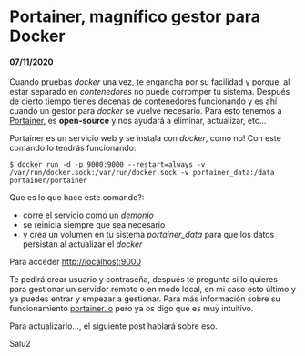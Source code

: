 # **Portainer**, magnífico gestor para **Docker**
#### 07/11/2020

Cuando pruebas *docker* una vez, te engancha por su facilidad y porque, al estar separado en *contenedores* no puede corromper tu sistema. Después de cierto tiempo tienes decenas de contenedores funcionando y es ahí cuando un gestor para *docker* se vuelve necesario. Para esto tenemos a [Portainer](https://www.portainer.io), es **open-source** y nos ayudará a eliminar, actualizar, etc...

Portainer es un servicio web y se instala con *docker*, como no! Con este comando lo tendrás funcionando:

	$ docker run -d -p 9000:9000 --restart=always -v /var/run/docker.sock:/var/run/docker.sock -v portainer_data:/data portainer/portainer
	
Que es lo que hace este comando?:

- corre el servicio como un *demonio*
- se reinicia siempre que sea necesario
- y crea un volumen en tu sistema *portainer_data* para que los datos persistan al actualizar el *docker*

Para acceder [http://localhost:9000](http://localhost:9000/)

Te pedirá crear usuario y contraseña, después te pregunta si lo quieres para gestionar un servidor remoto o en modo local, en mi caso esto último y ya puedes entrar y empezar a gestionar. Para más información sobre su funcionamiento [portainer.io](https://documentation.portainer.io/) pero ya os digo que es muy intuitivo.

Para actualizarlo..., el siguiente post hablará sobre eso.

Salu2
